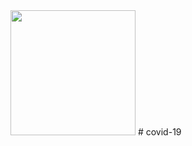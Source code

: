 <img src="https://user-images.githubusercontent.com/45228224/111072378-69138500-84eb-11eb-83ab-3c146457e782.png" width="200">
# covid-19
